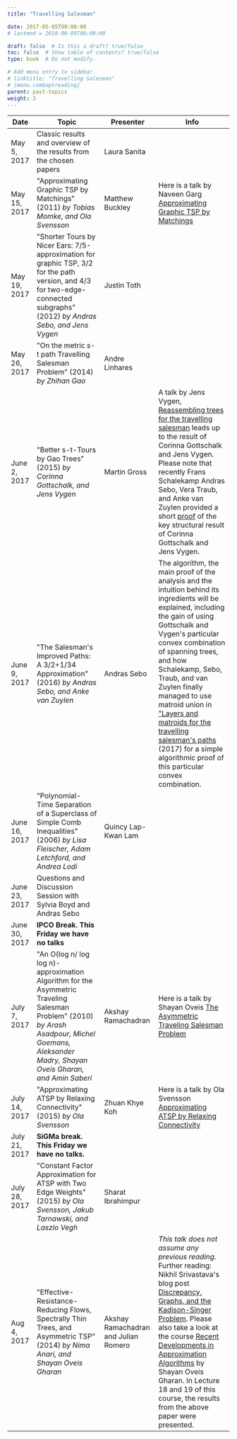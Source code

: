 ```yaml
---
title: "Travelling Salesman"

date: 2017-05-05T00:00:00
# lastmod = 2018-09-09T00:00:00

draft: false  # Is this a draft? true/false
toc: false  # Show table of contents? true/false
type: book  # Do not modify.

# Add menu entry to sidebar.
# linktitle: "Travelling Salesman"
# [menu.comboptreading]
parent: past-topics
weight: 3
---
```


| Date          | Topic                                                                                                                                                                                             | Presenter                            | Info                                                                                                                                                                                                                                                                                                                                                                                                                                                                                                                             |
|---------------|---------------------------------------------------------------------------------------------------------------------------------------------------------------------------------------------------|--------------------------------------|----------------------------------------------------------------------------------------------------------------------------------------------------------------------------------------------------------------------------------------------------------------------------------------------------------------------------------------------------------------------------------------------------------------------------------------------------------------------------------------------------------------------------------|
| May 5, 2017   | Classic results and overview of the results from the chosen papers                                                                                                                                | Laura Sanita                         |                                                                                                                                                                                                                                                                                                                                                                                                                                                                                                                                  |
| May 15, 2017  | "Approximating Graphic TSP by Matchings" (2011) _by Tobias Momke, and Ola Svensson_                                                                                                               | Matthew Buckley                      | Here is a talk by Naveen Garg [Approximating Graphic TSP by Matchings](https://www.youtube.com/watch?v=LPKHnPeF7aI)                                                                                                                                                                                                                                                                                                                                                                                                              |
| May 19, 2017  | "Shorter Tours by Nicer Ears: 7/5-approximation for graphic TSP, 3/2 for the path version, and 4/3 for two-edge-connected subgraphs" (2012) _by Andras Sebo, and Jens Vygen_                      | Justin Toth                          |                                                                                                                                                                                                                                                                                                                                                                                                                                                                                                                                  |
| May 26, 2017  | "On the metric s-t path Travelling Salesman Problem" (2014) _by Zhihan Gao_                                                                                                                       | Andre Linhares                       |                                                                                                                                                                                                                                                                                                                                                                                                                                                                                                                                  |
| June 2, 2017  | "Better s-t-Tours by Gao Trees" (2015) _by Corinna Gottschalk, and Jens Vygen_                                                                                                                    | Martin Gross                         | A talk by Jens Vygen, [Reassembling trees for the travelling salesman](https://www.youtube.com/watch?v=kHAd1reeLlA) leads up to the result of Corinna Gottschalk and Jens Vygen. Please note that recently Frans Schalekamp Andras Sebo, Vera Traub, and Anke van Zuylen provided a short [proof](https://arxiv.org/abs/1703.07170) of the key structural result of Corinna Gottschalk and Jens Vygen.                                                                                                                           |
| June 9, 2017  | "The Salesman's Improved Paths: A 3/2+1/34 Approximation" (2016) _by Andras Sebo, and Anke van Zuylen_                                                                                            | Andras Sebo                          | The algorithm, the main proof of the analysis and the intuition behind its ingredients will be explained, including the gain of using Gottschalk and Vygen's particular convex combination of spanning trees, and how Schalekamp, Sebo, Traub, and van Zuylen finally managed to use matroid union in ["Layers and matroids for the travelling salesman's paths](https://arxiv.org/abs/1703.07170) (2017) for a simple algorithmic proof of this particular convex combination.                                                  |
| June 16, 2017 | "Polynomial-Time Separation of a Superclass of Simple Comb Inequalities" (2006) _by Lisa Fleischer, Adam Letchford, and Andrea Lodi_                                                              | Quincy Lap-Kwan Lam                  |                                                                                                                                                                                                                                                                                                                                                                                                                                                                                                                                  |
| June 23, 2017 | Questions and Discussion Session with Sylvia Boyd and Andras Sebo                                                                                                                                 |                                      |                                                                                                                                                                                                                                                                                                                                                                                                                                                                                                                                  |
| June 30, 2017 | **IPCO Break. This Friday we have no talks**                                                                                                                                                      |                                      |                                                                                                                                                                                                                                                                                                                                                                                                                                                                                                                                  |
| July 7, 2017  | "An O(log n/ log log n)-approximation Algorithm for the Asymmetric Traveling Salesman Problem" (2010) _by Arash Asadpour, Michel Goemans, Aleksander Madry, Shayan Oveis Gharan, and Amin Saberi_ | Akshay Ramachadran                   | Here is a talk by Shayan Oveis [The Asymmetric Traveling Salesman Problem](https://www.youtube.com/watch?v=MopVn3ltnAY)                                                                                                                                                                                                                                                                                                                                                                                                          |
| July 14, 2017 | "Approximating ATSP by Relaxing Connectivity" (2015) _by Ola Svensson_                                                                                                                            | Zhuan Khye Koh                       | Here is a talk by Ola Svensson [Approximating ATSP by Relaxing Connectivity](https://www.youtube.com/watch?v=_PSQUQxpziU)                                                                                                                                                                                                                                                                                                                                                                                                        |
| July 21, 2017 | **SiGMa break. This Friday we have no talks.**                                                                                                                                                    |                                      |                                                                                                                                                                                                                                                                                                                                                                                                                                                                                                                                  |
| July 28, 2017 | "Constant Factor Approximation for ATSP with Two Edge Weights" (2015) _by Ola Svensson, Jakub Tarnawski, and Laszlo Vegh_                                                                         | Sharat Ibrahimpur                    |                                                                                                                                                                                                                                                                                                                                                                                                                                                                                                                                  |
| Aug 4, 2017   | "Effective-Resistance-Reducing Flows, Spectrally Thin Trees, and Asymmetric TSP" (2014) _by Nima Anari, and Shayan Oveis Gharan_                                                                  | Akshay Ramachadran and Julian Romero | _This talk does not assume any previous reading_. Further reading: Nikhil Srivastava's blog post [Discrepancy, Graphs, and the Kadison-Singer Problem](https://windowsontheory.org/2013/07/11/discrepancy-graphs-and-the-kadison-singer-conjecture-2/). Please also take a look at the course [Recent Developments in Approximation Algorithms](https://homes.cs.washington.edu/~shayan/courses/cse599/index.html) by Shayan Oveis Gharan. In Lecture 18 and 19 of this course, the results from the above paper were presented. |
